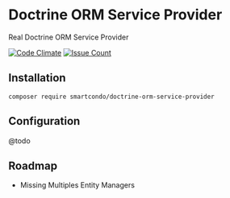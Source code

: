 # Doctrine ORM Service Provider
Real Doctrine ORM Service Provider

[![Code Climate](https://codeclimate.com/github/smartcondo/doctrine-orm-service-provider/badges/gpa.svg)](https://codeclimate.com/github/smartcondo/doctrine-orm-service-provider)
[![Issue Count](https://codeclimate.com/github/smartcondo/doctrine-orm-service-provider/badges/issue_count.svg)](https://codeclimate.com/github/smartcondo/doctrine-orm-service-provider)

## Installation

```
composer require smartcondo/doctrine-orm-service-provider
```

## Configuration

@todo

## Roadmap

* Missing Multiples Entity Managers